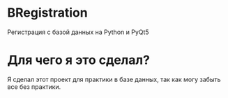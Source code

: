 # BRegistration
Регистрация с базой данных на Python и PyQt5

# Для чего я это сделал?
Я сделал этот проект для практики в базе данных, так как могу забыть все без практики.